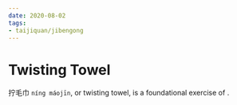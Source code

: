 ```yaml
---
date: 2020-08-02
tags:
- taijiquan/jibengong
---
```


# Twisting Towel

拧毛巾 `níng máojīn`, or twisting towel, is a foundational exercise of <practicalmethod>.
